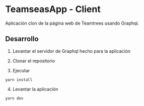 # TeamseasApp - Client

Aplicación clon de la página web de Teamtrees usando Graphql.

## Desarrollo

1. Levantar el servidor de Graphql hecho para la aplicación

2. Clonar el repositorio

3. Ejecutar 
```
yarn install
```

4. Levantar la aplicación
```
yarn dev
```